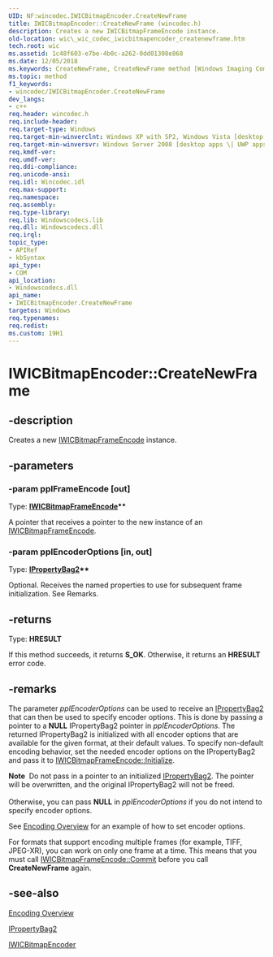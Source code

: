 ```yaml
---
UID: NF:wincodec.IWICBitmapEncoder.CreateNewFrame
title: IWICBitmapEncoder::CreateNewFrame (wincodec.h)
description: Creates a new IWICBitmapFrameEncode instance.
old-location: wic\_wic_codec_iwicbitmapencoder_createnewframe.htm
tech.root: wic
ms.assetid: 1c48f603-e7be-4b0c-a262-0dd01308e868
ms.date: 12/05/2018
ms.keywords: CreateNewFrame, CreateNewFrame method [Windows Imaging Component], CreateNewFrame method [Windows Imaging Component],IWICBitmapEncoder interface, IWICBitmapEncoder interface [Windows Imaging Component],CreateNewFrame method, IWICBitmapEncoder.CreateNewFrame, IWICBitmapEncoder::CreateNewFrame, _wic_codec_iwicbitmapencoder_createnewframe, wic._wic_codec_iwicbitmapencoder_createnewframe, wincodec/IWICBitmapEncoder::CreateNewFrame
ms.topic: method
f1_keywords:
- wincodec/IWICBitmapEncoder.CreateNewFrame
dev_langs:
- c++
req.header: wincodec.h
req.include-header: 
req.target-type: Windows
req.target-min-winverclnt: Windows XP with SP2, Windows Vista [desktop apps \| UWP apps]
req.target-min-winversvr: Windows Server 2008 [desktop apps \| UWP apps]
req.kmdf-ver: 
req.umdf-ver: 
req.ddi-compliance: 
req.unicode-ansi: 
req.idl: Wincodec.idl
req.max-support: 
req.namespace: 
req.assembly: 
req.type-library: 
req.lib: Windowscodecs.lib
req.dll: Windowscodecs.dll
req.irql: 
topic_type:
- APIRef
- kbSyntax
api_type:
- COM
api_location:
- Windowscodecs.dll
api_name:
- IWICBitmapEncoder.CreateNewFrame
targetos: Windows
req.typenames: 
req.redist: 
ms.custom: 19H1
---
```


# IWICBitmapEncoder::CreateNewFrame


## -description


Creates a new <a href="https://docs.microsoft.com/windows/desktop/api/wincodec/nn-wincodec-iwicbitmapframeencode">IWICBitmapFrameEncode</a> instance.


## -parameters




### -param ppIFrameEncode [out]

Type: <b><a href="https://docs.microsoft.com/windows/desktop/api/wincodec/nn-wincodec-iwicbitmapframeencode">IWICBitmapFrameEncode</a>**</b>

A pointer that receives a pointer to the new instance of an <a href="https://docs.microsoft.com/windows/desktop/api/wincodec/nn-wincodec-iwicbitmapframeencode">IWICBitmapFrameEncode</a>.


### -param ppIEncoderOptions [in, out]

Type: <b><a href="https://docs.microsoft.com/previous-versions/windows/internet-explorer/ie-developer/platform-apis/aa768192(v=vs.85)">IPropertyBag2</a>**</b>

Optional. Receives the named properties to use for subsequent frame initialization. See Remarks.


## -returns



Type: <b>HRESULT</b>

If this method succeeds, it returns <b xmlns:loc="http://microsoft.com/wdcml/l10n">S_OK</b>. Otherwise, it returns an <b xmlns:loc="http://microsoft.com/wdcml/l10n">HRESULT</b> error code.




## -remarks



The parameter <i>ppIEncoderOptions</i> can be used to receive an <a href="https://docs.microsoft.com/previous-versions/windows/internet-explorer/ie-developer/platform-apis/aa768192(v=vs.85)">IPropertyBag2</a> that can then be used to specify encoder options. This is done by passing a pointer to a <b>NULL</b> IPropertyBag2 pointer in <i>ppIEncoderOptions</i>. The returned IPropertyBag2 is initialized with all encoder options that are available for the given format, at their default values. To specify non-default encoding behavior, set the needed encoder options on the IPropertyBag2 and pass it to <a href="https://docs.microsoft.com/windows/desktop/api/wincodec/nf-wincodec-iwicbitmapframeencode-initialize">IWICBitmapFrameEncode::Initialize</a>.

<div class="alert"><b>Note</b>  Do not pass in a pointer to an initialized <a href="https://docs.microsoft.com/previous-versions/windows/internet-explorer/ie-developer/platform-apis/aa768192(v=vs.85)">IPropertyBag2</a>. The pointer will be overwritten, and the original IPropertyBag2 will not be freed.</div>
<div> </div>
Otherwise, you can pass <b>NULL</b> in <i>ppIEncoderOptions</i> if you do not intend to specify encoder options.

See <a href="https://docs.microsoft.com/windows/desktop/wic/-wic-creating-encoder">Encoding Overview</a> for an example of how to set encoder options.

For formats that support encoding multiple frames (for example, TIFF, JPEG-XR), you can work on only one frame at a time. This means that you must call <a href="https://docs.microsoft.com/windows/desktop/api/wincodec/nf-wincodec-iwicbitmapframeencode-commit">IWICBitmapFrameEncode::Commit</a> before you call <b>CreateNewFrame</b> again.





## -see-also




<a href="https://docs.microsoft.com/windows/desktop/wic/-wic-creating-encoder">Encoding Overview</a>



<a href="https://docs.microsoft.com/previous-versions/windows/internet-explorer/ie-developer/platform-apis/aa768192(v=vs.85)">IPropertyBag2</a>



<a href="https://docs.microsoft.com/windows/desktop/api/wincodec/nn-wincodec-iwicbitmapencoder">IWICBitmapEncoder</a>
 

 

